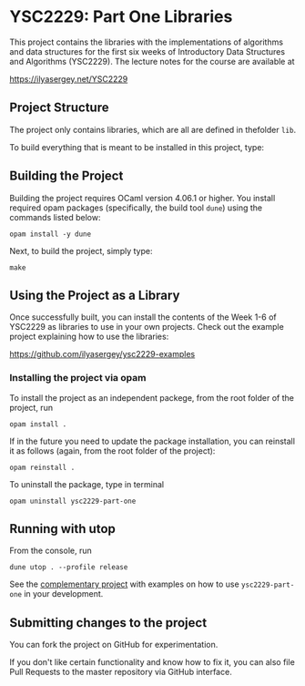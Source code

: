 # YSC2229: Part One Libraries

This project contains the libraries with the implementations of
algorithms and data structures for the first six weeks of Introductory
Data Structures and Algorithms (YSC2229). The lecture notes for the
course are available at

https://ilyasergey.net/YSC2229

## Project Structure 

The project only contains libraries, which are all are defined in
thefolder `lib`.

To build everything that is meant to be installed in this project,
type:

## Building the Project

Building the project requires OCaml version 4.06.1 or higher. You
install required opam packages (specifically, the build tool `dune`)
using the commands listed below:

```
opam install -y dune
```

Next, to build the project, simply type:

```
make
```

## Using the Project as a Library

Once successfully built, you can install the contents of the Week 1-6
of YSC2229 as libraries to use in your own projects. Check out the
example project explaining how to use the libraries:

https://github.com/ilyasergey/ysc2229-examples

### Installing the project via opam

To install the project as an independent packege, from the root folder
of the project, run

```
opam install .
```

If in the future you need to update the package installation, you can
reinstall it as follows (again, from the root folder of the project):

```
opam reinstall .
```

To uninstall the package, type in terminal

```
opam uninstall ysc2229-part-one
```

## Running with utop

From the console, run

```
dune utop . --profile release
```

See the
[complementary project](https://github.com/ilyasergey/ysc2229-examples)
with examples on how to use `ysc2229-part-one` in your development.

## Submitting changes to the project

You can fork the project on GitHub for experimentation.

If you don't like certain functionality and know how to fix it, you
can also file Pull Requests to the master repository via GitHub
interface.
